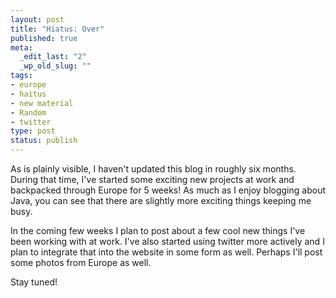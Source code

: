 ```yaml
--- 
layout: post
title: "Hiatus: Over"
published: true
meta: 
  _edit_last: "2"
  _wp_old_slug: ""
tags: 
- europe
- haitus
- new material
- Random
- twitter
type: post
status: publish
---
```

As is plainly visible, I haven't updated this blog in roughly six months. During that time, I've started some exciting new projects at work and backpacked through Europe for 5 weeks! As much as I enjoy blogging about Java, you can see that there are slightly more exciting things keeping me busy. 

In the coming few weeks I plan to post about a few cool new things I've been working with at work. I've also started using twitter more actively and I plan to integrate that into the website in some form as well. Perhaps I'll post some photos from Europe as well.

Stay tuned!
